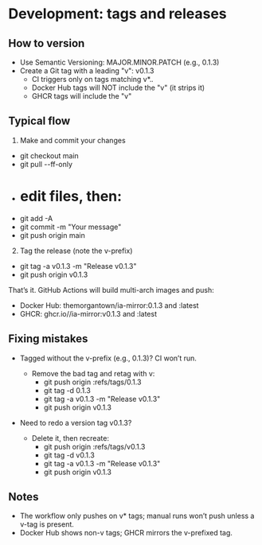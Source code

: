 # Development: tags and releases


## How to version
- Use Semantic Versioning: MAJOR.MINOR.PATCH (e.g., 0.1.3)
- Create a Git tag with a leading "v": v0.1.3
  - CI triggers only on tags matching v*.*.*
  - Docker Hub tags will NOT include the "v" (it strips it)
  - GHCR tags will include the "v"

## Typical flow
1) Make and commit your changes
- git checkout main
- git pull --ff-only
- # edit files, then:
- git add -A
- git commit -m "Your message"
- git push origin main

2) Tag the release (note the v-prefix)
- git tag -a v0.1.3 -m "Release v0.1.3"
- git push origin v0.1.3

That’s it. GitHub Actions will build multi-arch images and push:
- Docker Hub: themorgantown/ia-mirror:0.1.3 and :latest
- GHCR: ghcr.io/<owner>/ia-mirror:v0.1.3 and :latest

## Fixing mistakes
- Tagged without the v-prefix (e.g., 0.1.3)? CI won’t run.
  - Remove the bad tag and retag with v:
    - git push origin :refs/tags/0.1.3
    - git tag -d 0.1.3
    - git tag -a v0.1.3 -m "Release v0.1.3"
    - git push origin v0.1.3

- Need to redo a version tag v0.1.3?
  - Delete it, then recreate:
    - git push origin :refs/tags/v0.1.3
    - git tag -d v0.1.3
    - git tag -a v0.1.3 -m "Release v0.1.3"
    - git push origin v0.1.3

## Notes
- The workflow only pushes on v* tags; manual runs won’t push unless a v-tag is present.
- Docker Hub shows non-v tags; GHCR mirrors the v-prefixed tag.
